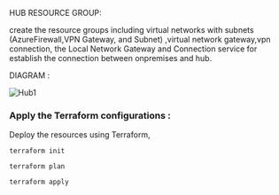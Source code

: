 HUB RESOURCE GROUP:

create the resource groups including virtual networks  with subnets (AzureFirewall,VPN Gateway, and Subnet) ,virtual network gateway,vpn connection, the Local Network Gateway and Connection service for establish the connection between onpremises and hub.

DIAGRAM :


 ![Hub1](https://github.com/user-attachments/assets/4701ddf2-2f31-48e0-92b0-e7e5561b00e1)


### Apply the Terraform configurations :

  Deploy the resources using Terraform,
```
terraform init
```
```
terraform plan
```
```
terraform apply
```

